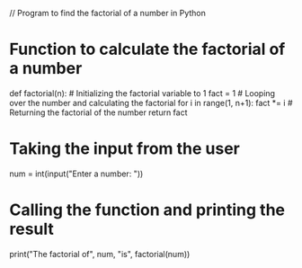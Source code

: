 

// Program to find the factorial of a number in Python

# Function to calculate the factorial of a number
def factorial(n):
    # Initializing the factorial variable to 1
    fact = 1
    # Looping over the number and calculating the factorial
    for i in range(1, n+1):
        fact *= i
    # Returning the factorial of the number
    return fact

# Taking the input from the user
num = int(input("Enter a number: "))

# Calling the function and printing the result
print("The factorial of", num, "is", factorial(num))